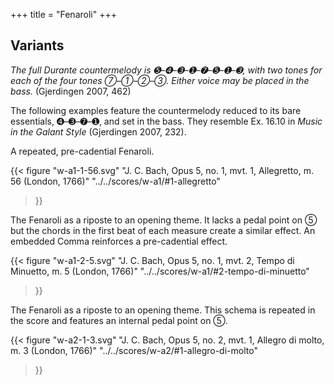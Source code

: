 +++
title = "Fenaroli"
+++

## Variants

*The full Durante countermelody is ➎–➍–➌–➊–➐–➎–➊–➌, with two tones for each of
the four tones ➆–➀–➁–➂. Either voice may be placed in the bass.* (Gjerdingen
2007, 462)

The following examples feature the countermelody reduced to its bare
essentials, ➍–➌–➐–➊, and set in the bass. They resemble Ex. 16.10 in *Music in
the Galant Style* (Gjerdingen 2007, 232).

A repeated, pre-cadential Fenaroli.

{{<
  figure
  "w-a1-1-56.svg"
  "J. C. Bach, Opus 5, no. 1, mvt. 1, Allegretto, m. 56 (London, 1766)"
  "../../scores/w-a1/#1-allegretto"
>}}

The Fenaroli as a riposte to an opening theme. It lacks a pedal point on ➄ but
the chords in the first beat of each measure create a similar effect. An
embedded Comma reinforces a pre-cadential effect.

{{<
  figure
  "w-a1-2-5.svg"
  "J. C. Bach, Opus 5, no. 1, mvt. 2, Tempo di Minuetto, m. 5 (London, 1766)"
  "../../scores/w-a1/#2-tempo-di-minuetto"
>}}

The Fenaroli as a riposte to an opening theme. This schema is repeated in the
score and features an internal pedal point on ➄.

{{<
  figure
  "w-a2-1-3.svg"
  "J. C. Bach, Opus 5, no. 2, mvt. 1, Allegro di molto, m. 3 (London, 1766)"
  "../../scores/w-a2/#1-allegro-di-molto"
>}}
